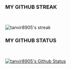### MY GITHUB STREAK

</br>

<p>
        <img title="🔥 Streak Stats" src="https://github-readme-streak-stats.herokuapp.com/?user=tanvir8905&theme=prussian&hide_border=true&stroke=0000&background=060A0CD0"  alt="tanvir8905's streak"/>
</p>

### MY GITHUB STATUS

<br/>
   <p>
  <a href="#" title="🚀 Github Stats"><img src="https://github-readme-stats.vercel.app/api?username=tanvir8905&show_icons=true&theme=prussian&hide_border=true&count_private=true&show_owner=true" alt="tanvir8905's Github Status"/>
  </a>
  </p>

